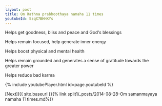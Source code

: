 ```yaml
---
layout: post
title: Om Rathna prabhoothaya namaha 11 times
youtubeId: SzqX7BHHXYs
---
```

 
 
Helps get goodness, bliss and peace and God's blessings
 
Helps remain focused, help generate inner energy 
 
Helps boost physical and mental health 
 
Helps remain grounded and generates a sense of gratitude towards the greater power 
 
Helps reduce bad karma
 
 
 
 


{% include youtubePlayer.html id=page.youtubeId %}
 
[Next]({{ site.baseurl }}{% link  split1/_posts/2014-08-28-Om samanmayaya namaha 11 times.md%})
 
